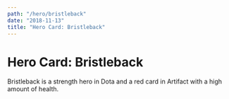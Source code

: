 ```yaml
---
path: "/hero/bristleback"
date: "2018-11-13"
title: "Hero Card: Bristleback"
---
```


# Hero Card: Bristleback

Bristleback is a strength hero in Dota and a red card in Artifact with a high amount of health.
